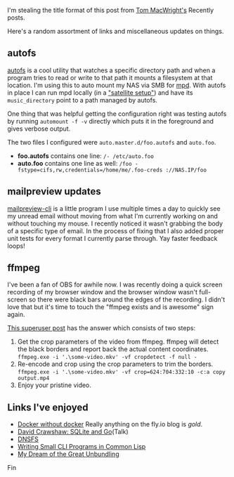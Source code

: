 I'm stealing the title format of this post from [Tom MacWright's](https://macwright.com/) Recently posts.

Here's a random assortment of links and miscellaneous updates on things.

## autofs
[autofs](https://help.ubuntu.com/community/Autofs) is a cool utility that watches a specific directory path and when a program tries to read or write to that path it mounts a filesystem at that location. I'm using this to auto mount my NAS via SMB for [mpd](https://www.musicpd.org). With autofs in place I can run mpd locally (in a ["satellite setup"](https://www.musicpd.org/doc/html/user.html#satellite-setup)) and have its `music_directory` point to a path managed by autofs.

One thing that was helpful getting the configuration right was testing autofs by running `automount -f -v` directly which puts it in the foreground and gives verbose output.

The two files I configured were `auto.master.d/foo.autofs` and `auto.foo`.

- **foo.autofs** contains one line: `/- /etc/auto.foo`
- **auto.foo** contains one line as well: `/foo -fstype=cifs,rw,credentials=/home/me/.foo-creds ://NAS.IP/foo`

## mailpreview updates
[mailpreview-cli](https://git.sr.ht/~asimpson/mailpreview-cli) is a little program I use multiple times a day to quickly see my unread email without moving from what I'm currently working on and without touching my mouse. I recently noticed it wasn't grabbing the body of a specific type of email. In the process of fixing that I also added proper unit tests for every format I currently parse through. Yay faster feedback loops!

## ffmpeg
I've been a fan of OBS for awhile now. I was recently doing a quick screen recording of my browser window and the browser window wasn't full-screen so there were black bars around the edges of the recording. I didn't love that but it's time to touch the "ffmpeg exists and is awesome" sign again.

[This superuser post](https://superuser.com/a/810524) has the answer which consists of two steps:

1. Get the crop parameters of the video from ffmpeg. ffmpeg will detect the black borders and report back the actual content coordinates.
`ffmpeg.exe -i '.\some-video.mkv' -vf cropdetect -f null -`
2. Re-encode and crop using the crop parameters to trim the borders.
`ffmpeg.exe -i '.\some-video.mkv' -vf crop=624:704:332:10 -c:a copy output.mp4`
3. Enjoy your pristine video.

## Links I've enjoyed

- [Docker without docker](https://fly.io/blog/docker-without-docker/)
Really anything on the fly.io blog is _gold_.
- [David Crawshaw: SQLite and Go](https://www.youtube.com/watch?v=RqubKSF3wig)(Talk)
- [DNSFS](https://blog.benjojo.co.uk/post/dns-filesystem-true-cloud-storage-dnsfs)
- [Writing Small CLI Programs in Common Lisp](https://stevelosh.com/blog/2021/03/small-common-lisp-cli-programs/)
- [My Dream of the Great Unbundling](https://www.wired.com/story/my-dream-of-the-great-unbundling/)

Fin
